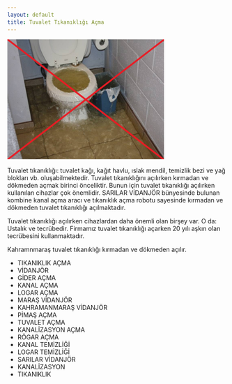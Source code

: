 ```yaml
---
layout: default
title: Tuvalet Tıkanıklığı Açma
---
```


<div class="single-details" markdown="1">

<img class="alighn-left" src="img/service/service1.jpg">

Tuvalet tıkanıklığı: tuvalet kağı, kağıt havlu, ıslak mendil, temizlik bezi ve yağ blokları vb. oluşabilmektedir. Tuvalet tıkanıklığını açılırken kırmadan ve dökmeden açmak birinci önceliktir. Bunun için tuvalet tıkanıklığı açılırken kullanılan cihazlar çok önemlidir. SARILAR VİDANJÖR bünyesinde bulunan kombine kanal açma aracı ve tıkanıklık açma robotu sayesinde kırmadan ve dökmeden tuvalet tıkanıklığı açılmaktadır.

Tuvalet tıkanıklığı açılırken cihazlardan daha önemli olan birşey var. O da: Ustalık ve tecrübedir. Firmamız tuvalet tıkanıklığı açarken 20 yılı aşkın olan tecrübesini kullanmaktadır.

Kahramnmaraş tuvalet tıkanıklığı kırmadan ve dökmeden açılır.


*   TIKANIKLIK AÇMA
*   VİDANJÖR
*   GİDER AÇMA
*   KANAL AÇMA
*   LOGAR AÇMA
*   MARAŞ VİDANJÖR
*   KAHRAMANMARAŞ VİDANJÖR
*   PİMAŞ AÇMA
*   TUVALET AÇMA
*   KANALİZASYON AÇMA
*   RÖGAR AÇMA
*   KANAL TEMİZLİĞİ
*   LOGAR TEMİZLİĞİ
*   SARILAR VİDANJÖR
*   KANALİZASYON 
*   TIKANIKLIK

</div>
